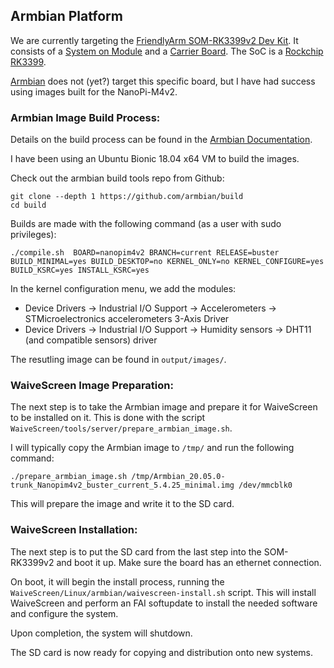 ## Armbian Platform

We are currently targeting the [FriendlyArm SOM-RK3399v2 Dev Kit](https://www.friendlyarm.com/index.php?route=product/product&product_id=281).  It consists of a [System on Module](http://wiki.friendlyarm.com/wiki/index.php/SOM-RK3399v2) and a [Carrier Board](http://wiki.friendlyarm.com/wiki/index.php/SOM-RK3399_Dev_Kit).  The SoC is a [Rockchip RK3399](http://opensource.rock-chips.com/wiki_Main_Page).

[Armbian](https://www.armbian.com/) does not (yet?) target this specific board, but I have had success using images built for the NanoPi-M4v2.

### Armbian Image Build Process:

Details on the build process can be found in the [Armbian Documentation](https://docs.armbian.com/Developer-Guide_Build-Preparation/).

I have been using an Ubuntu Bionic 18.04 x64 VM to build the images.

Check out the armbian build tools repo from Github:

```
git clone --depth 1 https://github.com/armbian/build
cd build
```

Builds are made with the following command (as a user with sudo privileges):

`./compile.sh  BOARD=nanopim4v2 BRANCH=current RELEASE=buster BUILD_MINIMAL=yes BUILD_DESKTOP=no KERNEL_ONLY=no KERNEL_CONFIGURE=yes BUILD_KSRC=yes INSTALL_KSRC=yes`

In the kernel configuration menu, we add the modules:

* Device Drivers -> Industrial I/O Support -> Accelerometers -> STMicroelectronics accelerometers 3-Axis Driver
* Device Drivers -> Industrial I/O Support -> Humidity sensors -> DHT11 (and compatible sensors) driver

The resutling image can be found in `output/images/`.

### WaiveScreen Image Preparation:

The next step is to take the Armbian image and prepare it for WaiveScreen to be installed on it.  This is done with the script `WaiveScreen/tools/server/prepare_armbian_image.sh`.

I will typically copy the Armbian image to `/tmp/` and run the following command:

`./prepare_armbian_image.sh /tmp/Armbian_20.05.0-trunk_Nanopim4v2_buster_current_5.4.25_minimal.img /dev/mmcblk0`

This will prepare the image and write it to the SD card.

### WaiveScreen Installation:

The next step is to put the SD card from the last step into the SOM-RK3399v2 and boot it up.  Make sure the board has an ethernet connection.

On boot, it will begin the install process, running the `WaiveScreen/Linux/armbian/waivescreen-install.sh` script.  This will install WaiveScreen and perform an FAI softupdate to install the needed software and configure the system.

Upon completion, the system will shutdown.

The SD card is now ready for copying and distribution onto new systems.
